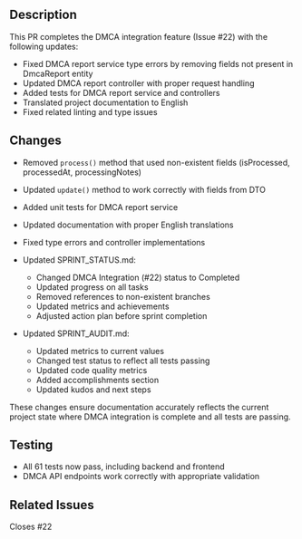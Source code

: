 ## Description

This PR completes the DMCA integration feature (Issue #22) with the following updates:

- Fixed DMCA report service type errors by removing fields not present in DmcaReport entity
- Updated DMCA report controller with proper request handling
- Added tests for DMCA report service and controllers
- Translated project documentation to English
- Fixed related linting and type issues

## Changes

- Removed `process()` method that used non-existent fields (isProcessed, processedAt, processingNotes)
- Updated `update()` method to work correctly with fields from DTO
- Added unit tests for DMCA report service
- Updated documentation with proper English translations
- Fixed type errors and controller implementations

- Updated SPRINT_STATUS.md:
  - Changed DMCA Integration (#22) status to Completed
  - Updated progress on all tasks
  - Removed references to non-existent branches
  - Updated metrics and achievements
  - Adjusted action plan before sprint completion

- Updated SPRINT_AUDIT.md:
  - Updated metrics to current values
  - Changed test status to reflect all tests passing
  - Updated code quality metrics
  - Added accomplishments section
  - Updated kudos and next steps

These changes ensure documentation accurately reflects the current project state where DMCA integration is complete and all tests are passing.

## Testing

- All 61 tests now pass, including backend and frontend
- DMCA API endpoints work correctly with appropriate validation

## Related Issues
Closes #22 